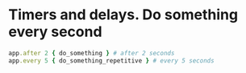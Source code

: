 # Timers and delays. Do something every second

```ruby
app.after 2 { do_something } # after 2 seconds
app.every 5 { do_something_repetitive } # every 5 seconds
```
